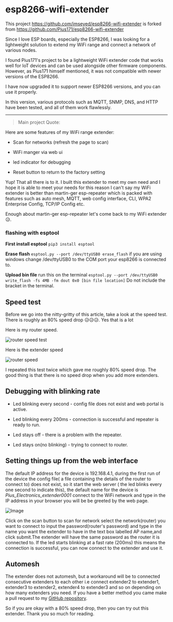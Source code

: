 # esp8266-wifi-extender

This project https://github.com/imseyed/esp8266-wifi-extender is forked from https://github.com/Pius171/esp8266-wifi-extender

Since I love ESP boards, especially the ESP8266, I was looking for a lightweight solution to extend my WiFi range and connect a network of various nodes.

I found Pius171's project to be a lightweight WiFi extender code that works well for IoT devices and can be used alongside other firmware components. However, as Pius171 himself mentioned, it was not compatible with newer versions of the ESP8266.

I have now upgraded it to support newer ESP8266 versions, and you can use it properly.

In this version, various protocols such as MQTT, SNMP, DNS, and HTTP have been tested, and all of them work flawlessly.

---
> Main project Quote:

Here are some features of my WiFi range extender:

- Scan for networks (refresh the page to scan)

- WiFi manger via web ui

- led indicator for debugging 

- Reset button to return to the factory setting

Yup! That all there is to it. I built this extender to meet my own need and I hope it is able to meet your needs for this reason I can't say my WiFi extender is better than martin-ger esp-repeater which is packed with features such as auto mesh, MQTT, web config interface, CLI, WPA2 Enterprise Config, TCP/IP Config etc.

Enough about martin-ger esp-repeater let's come back to my WiFi extender😥️.


### flashing with esptool
**First install esptool**
`pip3 install esptool`

**Erase flash**
`esptool.py --port /dev/ttyUSB0 erase_flash`
if you are using windows change /dev/ttyUSB0 to the COM port your esp8266 is connected to.

**Upload bin file**
run this on the terminal
`esptool.py --port /dev/ttyUSB0 write_flash -fs 4MB -fm dout 0x0 [bin file location]`
Do not include the bracket in the terminal.

## Speed test
Before we go into the nitty-gritty of this article, take a look at the speed test. 
There is roughly an 80% speed drop 😥️😥️😥️. Yes that is a lot

Here is my router speed.

![router speed test](https://dev-to-uploads.s3.amazonaws.com/uploads/articles/8tkh632r5534393lcb0v.png)

Here is the extender speed

![router speed](https://dev-to-uploads.s3.amazonaws.com/uploads/articles/3ui89twkk342j6qfpv74.png)

I repeated this test twice which gave me roughly 80% speed drop. The good thing is that there is no speed drop when you add more extenders.

## Debugging with blinking rate

- Led blinking every second - config file does not exist and web portal is active.

- Led blinking every 200ms - connection is successful and repeater is ready to run.

- Led stays off - there is a problem with the repeater.

- Led stays on(no blinking) - trying to connect to router.

## Setting things up from the web interface
The default IP address for the device is 192.168.4.1, during the first run of the device the config file( a file containing the details of the router to connect to) does not exist, so it start the web server ( the led blinks every one second to indicate this), the default name for the device is _Pius_Electronics_extender0001_ connect to the WiFi network and type in the IP address in your browser you will be be greeted by the web page.

![Image](https://dev-to-uploads.s3.amazonaws.com/uploads/articles/7v1iiozqoatcbt7gniin.png)
 

Click on the scan button to scan for network select the network(router) you want to connect to input the password(router's password) and type in the name you want the extender to have in the text box labelled AP name,and click submit.The extender will have the same password as the router it is connected to. If the led starts blinking at a fast rate (200ms) this means the connection is successful, you can now connect to the extender and use it.

## Automesh
The extender does not automesh, but a workaround will be to connected consecutive extenders to each other i.e connect extender2 to extender1, extender3 to extender2, extender4 to extender3 and so on depending on how many extenders you need. If you have a better method you came make a pull request to my [GitHub repository](https://github.com/Pius171/esp8266-wifi-extender).

So if you are okay with a 80% speed drop, then you can try out this extender. Thank you so much for reading.
